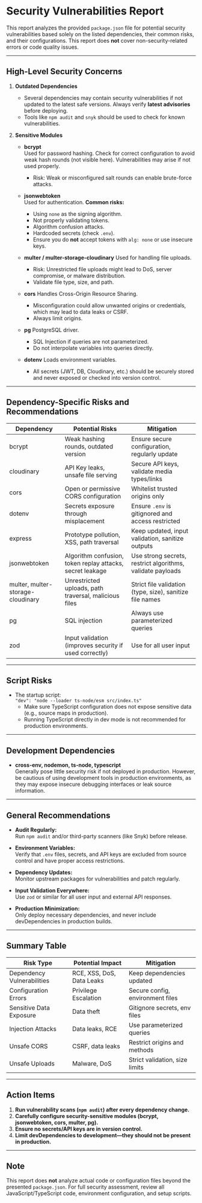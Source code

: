 # Security Vulnerabilities Report

This report analyzes the provided `package.json` file for potential security vulnerabilities based solely on the listed dependencies, their common risks, and their configurations. This report does **not** cover non-security-related errors or code quality issues.

---

## High-Level Security Concerns

1. **Outdated Dependencies**
    - Several dependencies may contain security vulnerabilities if not updated to the latest safe versions. Always verify **latest advisories** before deploying.
    - Tools like `npm audit` and `snyk` should be used to check for known vulnerabilities.

2. **Sensitive Modules**

    - **bcrypt**  
      Used for password hashing. Check for correct configuration to avoid weak hash rounds (not visible here). Vulnerabilities may arise if not used properly.
      - Risk: Weak or misconfigured salt rounds can enable brute-force attacks.

    - **jsonwebtoken**  
      Used for authentication. **Common risks:**
        - Using `none` as the signing algorithm.
        - Not properly validating tokens.
        - Algorithm confusion attacks.
        - Hardcoded secrets (check `.env`).
      - Ensure you do **not** accept tokens with `alg: none` or use insecure keys.

    - **multer / multer-storage-cloudinary**
      Used for handling file uploads.
      - Risk: Unrestricted file uploads might lead to DoS, server compromise, or malware distribution.
      - Validate file type, size, and path.

    - **cors**
      Handles Cross-Origin Resource Sharing.
      - Misconfiguration could allow unwanted origins or credentials, which may lead to data leaks or CSRF.
      - Always limit origins.

    - **pg**
      PostgreSQL driver.
      - SQL Injection if queries are not parameterized.
      - Do not interpolate variables into queries directly.

    - **dotenv**
      Loads environment variables.
      - All secrets (JWT, DB, Cloudinary, etc.) should be securely stored and never exposed or checked into version control.

---

## Dependency-Specific Risks and Recommendations

| Dependency                 | Potential Risks                                                      | Mitigation                                                      |
|----------------------------|---------------------------------------------------------------------|-----------------------------------------------------------------|
| bcrypt                     | Weak hashing rounds, outdated version                               | Ensure secure configuration, regularly update                   |
| cloudinary                 | API Key leaks, unsafe file serving                                  | Secure API keys, validate media types/links                     |
| cors                       | Open or permissive CORS configuration                              | Whitelist trusted origins only                                  |
| dotenv                     | Secrets exposure through misplacement                              | Ensure `.env` is gitignored and access restricted               |
| express                    | Prototype pollution, XSS, path traversal                           | Keep updated, input validation, sanitize outputs                |
| jsonwebtoken               | Algorithm confusion, token replay attacks, secret leakage           | Use strong secrets, restrict algorithms, validate payloads      |
| multer, multer-storage-cloudinary | Unrestricted uploads, path traversal, malicious files            | Strict file validation (type, size), sanitize file names         |
| pg                         | SQL injection                                                       | Always use parameterized queries                                |
| zod                        | Input validation (improves security if used correctly)              | Use for all user input                                          |

---

## Script Risks

- The startup script:  
  `"dev": "node --loader ts-node/esm src/index.ts"`
    - Make sure TypeScript configuration does not expose sensitive data (e.g., source maps in production).
    - Running TypeScript directly in dev mode is not recommended for production environments.

---

## Development Dependencies

- **cross-env, nodemon, ts-node, typescript**  
  Generally pose little security risk if not deployed in production. However, be cautious of using development tools in production environments, as they may expose insecure debugging interfaces or leak source information.

---

## General Recommendations

- **Audit Regularly:**  
  Run `npm audit` and/or third-party scanners (like Snyk) before release.

- **Environment Variables:**  
  Verify that `.env` files, secrets, and API keys are excluded from source control and have proper access restrictions.

- **Dependency Updates:**  
  Monitor upstream packages for vulnerabilities and patch regularly.

- **Input Validation Everywhere:**  
  Use `zod` or similar for all user input and external API responses.

- **Production Minimization:**  
  Only deploy necessary dependencies, and never include devDependencies in production builds.

---

## Summary Table

| Risk Type                | Potential Impact              | Mitigation                      |
|--------------------------|------------------------------|----------------------------------|
| Dependency Vulnerabilities | RCE, XSS, DoS, Data Leaks     | Keep dependencies updated        |
| Configuration Errors     | Privilege Escalation          | Secure config, environment files |
| Sensitive Data Exposure  | Data theft                    | Gitignore secrets, env files     |
| Injection Attacks        | Data leaks, RCE               | Use parameterized queries        |
| Unsafe CORS              | CSRF, data leaks              | Restrict origins and methods     |
| Unsafe Uploads           | Malware, DoS                  | Strict validation, size limits   |

---

## Action Items

1. **Run vulnerability scans (`npm audit`) after every dependency change.**
2. **Carefully configure security-sensitive modules (bcrypt, jsonwebtoken, cors, multer, pg).**
3. **Ensure no secrets/API keys are in version control.**
4. **Limit devDependencies to development—they should not be present in production.**

---

## Note

This report does **not** analyze actual code or configuration files beyond the presented `package.json`. For full security assessment, review all JavaScript/TypeScript code, environment configuration, and setup scripts.